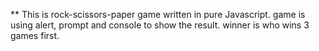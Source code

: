 ** This is rock-scissors-paper game written in pure Javascript. game is using alert, prompt and console to show the result. winner is who wins 3 games first.
